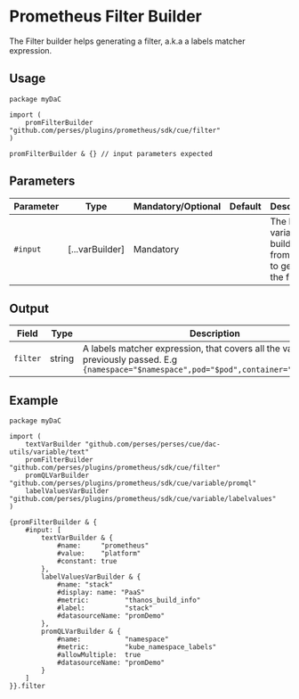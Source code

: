 # Prometheus Filter Builder

The Filter builder helps generating a filter, a.k.a a labels matcher expression.

## Usage

```cue
package myDaC

import (
	promFilterBuilder "github.com/perses/plugins/prometheus/sdk/cue/filter"
)

promFilterBuilder & {} // input parameters expected
```

## Parameters

| Parameter | Type            | Mandatory/Optional | Default | Description                                                       |
|-----------|-----------------|--------------------|---------|-------------------------------------------------------------------|
| `#input`  | [...varBuilder] | Mandatory          |         | The list of variables builders from which to generate the filter. |

## Output

| Field    | Type   | Description                                                                                                                                    |
|----------|--------|------------------------------------------------------------------------------------------------------------------------------------------------|
| `filter` | string | A labels matcher expression, that covers all the variables previously passed. E.g `{namespace="$namespace",pod="$pod",container="$container"}` |

## Example

```cue
package myDaC

import (
	textVarBuilder "github.com/perses/perses/cue/dac-utils/variable/text"
	promFilterBuilder "github.com/perses/plugins/prometheus/sdk/cue/filter"
	promQLVarBuilder "github.com/perses/plugins/prometheus/sdk/cue/variable/promql"
	labelValuesVarBuilder "github.com/perses/plugins/prometheus/sdk/cue/variable/labelvalues"
)

{promFilterBuilder & {
	#input: [
		textVarBuilder & {
			#name:     "prometheus"
			#value:    "platform"
			#constant: true
		},
		labelValuesVarBuilder & {
			#name: "stack"
			#display: name: "PaaS"
			#metric:         "thanos_build_info"
			#label:          "stack"
			#datasourceName: "promDemo"
		},
		promQLVarBuilder & {
			#name:           "namespace"
			#metric:         "kube_namespace_labels"
			#allowMultiple:  true
			#datasourceName: "promDemo"
		}
	]
}}.filter
```
